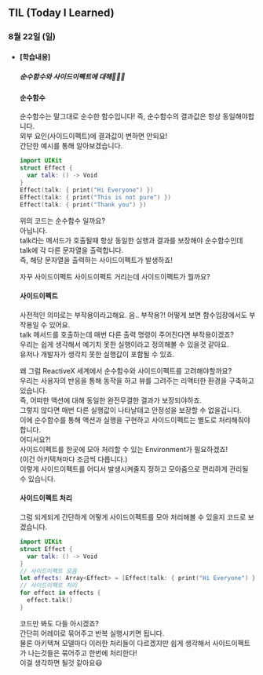 ## TIL (Today I Learned)

### 8월 22일 (일)

- #### [학습내용]
  
  ##### 순수함수와 사이드이펙트에 대해🧑🏻‍💻   
  
  #### 순수함수   
  순수함수는 말그대로 순수한 함수입니다! 즉, 순수함수의 결과값은 항상 동일해야합니다.   
  외부 요인(사이드이펙트)에 결과값이 변하면 안되요!   
  간단한 예시를 통해 알아보겠습니다.   
  ```swift
  import UIKit
  struct Effect {
    var talk: () -> Void
  }
  Effect(talk: { print("Hi Everyone") })
  Effect(talk: { print("This is not pure") })
  Effect(talk: { print("Thank you") })
  ```
  위의 코드는 순수함수 일까요?   
  아닙니다.   
  talk라는 메서드가 호출될때 항상 동일한 실행과 결과를 보장해야 순수함수인데 talk에 각 다른 문자열을 출력합니다.   
  즉, 해당 문자열을 출력하는 사이드이펙트가 발생하죠!   

  자꾸 사이드이펙트 사이드이펙트 거리는데 사이드이펙트가 뭘까요?   

  #### 사이드이펙트   
  사전적인 의미로는 부작용이라고해요. 음.. 부작용?! 어떻게 보면 함수입장에서도 부작용일 수 있어요.   
  talk 메서드를 호출하는데 매번 다른 출력 명령이 주어진다면 부작용이겠죠?   
  우리는 쉽게 생각해서 예기치 못한 실행이라고 정의해볼 수 있을것 같아요.   
  유저나 개발자가 생각치 못한 실행값이 포함될 수 있죠.   

  왜 그럼 ReactiveX 세계에서 순수함수와 사이드이펙트를 고려해야할까요?   
  우리는 사용자의 반응을 통해 동작을 하고 뷰를 그려주는 리액터한 환경을 구축하고 있습니다.   
  즉, 어떠한 액션에 대해 동일한 완전무결한 결과가 보장되야하죠.    
  그렇지 않다면 매번 다른 실행값이 나타날테고 안정성을 보장할 수 없을겁니다.   
  이에 순수함수를 통해 액션과 실행을 구현하고 사이드이펙트는 별도로 처리해줘야합니다.   
  어디서요?!   
  사이드이펙트를 한곳에 모아 처리할 수 있는 Environment가 필요하겠죠!   
  (이건 아키텍쳐마다 조금씩 다릅니다.)   
  이렇게 사이드이펙트를  어디서 발생시켜줄지 정하고 모아줌으로 편리하게 관리될 수 있습니다.   

  #### 사이드이펙트 처리   
  그럼 되게되게 간단하게 어떻게 사이드이펙트를 모아 처리해볼 수 있을지 코드로 보겠습니다.   
  ```swift
  import UIKit
  struct Effect {
    var talk: () -> Void
  }
  // 사이드이펙트 모음
  let effects: Array<Effect> = [Effect(talk: { print("Hi Everyone") }),   Effect(talk: { print("This is not pure") }), Effect(talk: { print("Thank you") })]
  // 사이드이펙트 처리
  for effect in effects {
    effect.talk()
  }
  ```
  코드만 봐도 다들 아시겠죠?   
  간단히 어레이로 묶어주고 반복 실행시키면 됩니다.   
  물론 아키텍쳐 모델마다 이러한 처리들이 다르겠지만 쉽게 생각해서 사이드이펙트가 나는것들은 묶어주고 한번에 처리한다!   
  이걸 생각하면 될것 같아요😃   